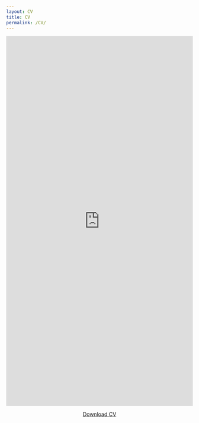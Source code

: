 ```yaml
---
layout: CV
title: CV
permalink: /CV/
---
```


<iframe src="https://docs.google.com/gview?url=https://jaimeechevarria.github.io/CV-Jaime-Echevarria.pdf&embedded=true" 
style="width:100%; height:1000px;" frameborder="0"></iframe>

<center><p><a href="https://fidelechevarria.github.io/CV-Jaime-Echevarria.pdf" title="Download CV">Download CV</a></p></center>
